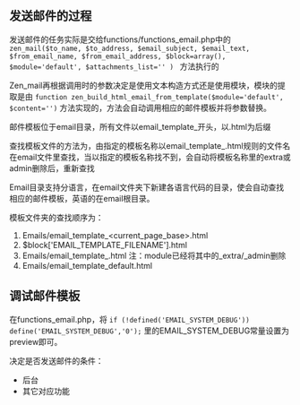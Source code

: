 ## 发送邮件的过程
	
发送邮件的任务实际是交给functions/functions_email.php中的 `zen_mail($to_name, $to_address, $email_subject, $email_text, $from_email_name, $from_email_address, $block=array(), $module='default', $attachments_list='' ) ` 方法执行的

Zen_mail再根据调用时的参数决定是使用文本构造方式还是使用模块，模块的提取是由 `function zen_build_html_email_from_template($module='default', $content='')` 方法实现的，方法会自动调用相应的邮件模板并将参数替换。

邮件模板位于email目录，所有文件以email_template_开头，以.html为后缀

查找模板文件的方法为，由指定的模板名称以email_template_<module>.html规则的文件名在email文件里查找，当以指定的模板名称找不到，会自动将模板名称里的extra或admin删除后，重新查找

Email目录支持分语言，在email文件夹下新建各语言代码的目录，使会自动查找相应的邮件模板，英语的在email根目录。

模板文件夹的查找顺序为：

1. Emails/email_template_<current_page_base>.html
2. $block['EMAIL_TEMPLATE_FILENAME'].html
3. Emails/email_template_<module>.html 注：module已经将其中的_extra/_admin删除
4. Emails/email_template_default.html

## 调试邮件模板

在functions_email.php，将 `if (!defined('EMAIL_SYSTEM_DEBUG')) define('EMAIL_SYSTEM_DEBUG','0');` 里的EMAIL_SYSTEM_DEBUG常量设置为preview即可。

决定是否发送邮件的条件：

- 后台
- 其它对应功能